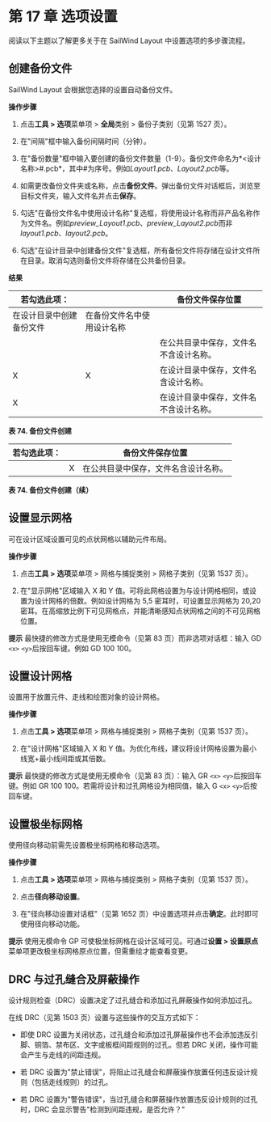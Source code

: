 # 第 17 章 选项设置

阅读以下主题以了解更多关于在 SailWind Layout 中设置选项的多步骤流程。

## 创建备份文件

SailWind Layout 会根据您选择的设置自动备份文件。

**操作步骤**

1. 点击**工具 > 选项**菜单项 > **全局**类别 > 备份子类别（见第 1527 页）。

2. 在"间隔"框中输入备份间隔时间（分钟）。

3. 在"备份数量"框中输入要创建的备份文件数量（1-9）。备份文件命名为*<设计名称>#.pcb*，其中#为序号。例如*Layout1.pcb*、*Layout2.pcb*等。

4. 如需更改备份文件夹或名称，点击**备份文件**。弹出备份文件对话框后，浏览至目标文件夹，输入文件名并点击**保存**。

5. 勾选"在备份文件名中使用设计名称"复选框，将使用设计名称而非产品名称作为文件名。例如*preview_Layout1.pcb*、*preview_Layout2.pcb*而非*layout1.pcb*、*layout2.pcb*。

6. 勾选"在设计目录中创建备份文件"复选框，所有备份文件将存储在设计文件所在目录。取消勾选则备份文件将存储在公共备份目录。

**结果**

| 若勾选此项：                       |                                        | 备份文件保存位置                         |
|------------------------------------|----------------------------------------|------------------------------------------|
| 在设计目录中创建备份文件 | 在备份文件名中使用设计名称 |                                                  |
|                                    |                                        | 在公共目录中保存，文件名不含设计名称。 |
| X                                  | X                                      | 在设计目录中保存，文件名含设计名称。   |
| X                                  |                                        | 在设计目录中保存，文件名不含设计名称。 |

**表 74. 备份文件创建**

| 若勾选此项： |   | 备份文件保存位置                       |
|--------------|---|----------------------------------------|
|              | X | 在公共目录中保存，文件名含设计名称。 |

**表 74. 备份文件创建（续）**

## 设置显示网格

可在设计区域设置可见的点状网格以辅助元件布局。

**操作步骤**

1. 点击**工具 > 选项**菜单项 > 网格与捕捉类别 > 网格子类别（见第 1537 页）。

2. 在"显示网格"区域输入 X 和 Y 值。可将此网格设置为与设计网格相同，或设置为设计网格的倍数。例如设计网格为 5,5 密耳时，可设置显示网格为 20,20 密耳。在高缩放比例下可见网格点，并能清晰感知点状网格之间的不可见网格位置。

**提示** 最快捷的修改方式是使用无模命令（见第 83 页）而非选项对话框：输入 GD `<x>` `<y>`后按回车键。例如 GD 100 100。

## 设置设计网格

设置用于放置元件、走线和绘图对象的设计网格。

**操作步骤**

1. 点击**工具 > 选项**菜单项 > 网格与捕捉类别 > 网格子类别（见第 1537 页）。

2. 在"设计网格"区域输入 X 和 Y 值。为优化布线，建议将设计网格设置为最小线宽+最小线间距或其倍数。

**提示** 最快捷的修改方式是使用无模命令（见第 83 页）：输入 GR `<x>` `<y>`后按回车键。例如 GR 100 100。若需将设计和过孔网格设为相同值，输入 G `<x>` `<y>`后按回车键。

## 设置极坐标网格

使用径向移动前需先设置极坐标网格和移动选项。

**操作步骤**

1. 点击**工具 > 选项**菜单项 > 网格与捕捉类别 > 网格子类别（见第 1537 页）。

2. 点击**径向移动设置**。

3. 在"径向移动设置对话框"（见第 1652 页）中设置选项并点击**确定**。此时即可使用径向移动功能。

**提示** 使用无模命令 GP 可使极坐标网格在设计区域可见。可通过**设置 > 设置原点**菜单项更改极坐标网格原点位置，但需重绘才能查看变更。


## DRC 与过孔缝合及屏蔽操作

设计规则检查（DRC）设置决定了过孔缝合和添加过孔屏蔽操作如何添加过孔。

在线 DRC（见第 1503 页）设置与这些操作的交互方式如下：

- 即使 DRC 设置为关闭状态，过孔缝合和添加过孔屏蔽操作也不会添加违反引脚、铜箔、禁布区、文字或板框间距规则的过孔。但若 DRC 关闭，操作可能会产生与走线的间距违规。

- 若 DRC 设置为"禁止错误"，将阻止过孔缝合和屏蔽操作放置任何违反设计规则（包括走线规则）的过孔。

- 若 DRC 设置为"警告错误"，当过孔缝合和屏蔽操作放置违反设计规则的过孔时，DRC 会显示警告"检测到间距违规，是否允许？"